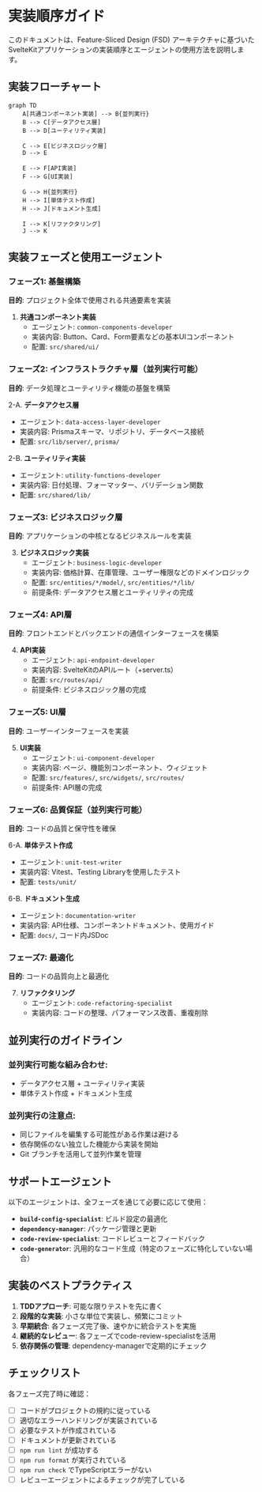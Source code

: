 # 実装順序ガイド

このドキュメントは、Feature-Sliced Design (FSD) アーキテクチャに基づいたSvelteKitアプリケーションの実装順序とエージェントの使用方法を説明します。

## 実装フローチャート

```mermaid
graph TD
    A[共通コンポーネント実装] --> B{並列実行}
    B --> C[データアクセス層]
    B --> D[ユーティリティ実装]

    C --> E[ビジネスロジック層]
    D --> E

    E --> F[API実装]
    F --> G[UI実装]

    G --> H{並列実行}
    H --> I[単体テスト作成]
    H --> J[ドキュメント生成]

    I --> K[リファクタリング]
    J --> K
```

## 実装フェーズと使用エージェント

### フェーズ1: 基盤構築

**目的**: プロジェクト全体で使用される共通要素を実装

1. **共通コンポーネント実装**
   - エージェント: `common-components-developer`
   - 実装内容: Button、Card、Form要素などの基本UIコンポーネント
   - 配置: `src/shared/ui/`

### フェーズ2: インフラストラクチャ層（並列実行可能）

**目的**: データ処理とユーティリティ機能の基盤を構築

2-A. **データアクセス層**

- エージェント: `data-access-layer-developer`
- 実装内容: Prismaスキーマ、リポジトリ、データベース接続
- 配置: `src/lib/server/`, `prisma/`

2-B. **ユーティリティ実装**

- エージェント: `utility-functions-developer`
- 実装内容: 日付処理、フォーマッター、バリデーション関数
- 配置: `src/shared/lib/`

### フェーズ3: ビジネスロジック層

**目的**: アプリケーションの中核となるビジネスルールを実装

3. **ビジネスロジック実装**
   - エージェント: `business-logic-developer`
   - 実装内容: 価格計算、在庫管理、ユーザー権限などのドメインロジック
   - 配置: `src/entities/*/model/`, `src/entities/*/lib/`
   - 前提条件: データアクセス層とユーティリティの完成

### フェーズ4: API層

**目的**: フロントエンドとバックエンドの通信インターフェースを構築

4. **API実装**
   - エージェント: `api-endpoint-developer`
   - 実装内容: SvelteKitのAPIルート（+server.ts）
   - 配置: `src/routes/api/`
   - 前提条件: ビジネスロジック層の完成

### フェーズ5: UI層

**目的**: ユーザーインターフェースを実装

5. **UI実装**
   - エージェント: `ui-component-developer`
   - 実装内容: ページ、機能別コンポーネント、ウィジェット
   - 配置: `src/features/`, `src/widgets/`, `src/routes/`
   - 前提条件: API層の完成

### フェーズ6: 品質保証（並列実行可能）

**目的**: コードの品質と保守性を確保

6-A. **単体テスト作成**

- エージェント: `unit-test-writer`
- 実装内容: Vitest、Testing Libraryを使用したテスト
- 配置: `tests/unit/`

6-B. **ドキュメント生成**

- エージェント: `documentation-writer`
- 実装内容: API仕様、コンポーネントドキュメント、使用ガイド
- 配置: `docs/`, コード内JSDoc

### フェーズ7: 最適化

**目的**: コードの品質向上と最適化

7. **リファクタリング**
   - エージェント: `code-refactoring-specialist`
   - 実装内容: コードの整理、パフォーマンス改善、重複削除

## 並列実行のガイドライン

### 並列実行可能な組み合わせ:

- データアクセス層 + ユーティリティ実装
- 単体テスト作成 + ドキュメント生成

### 並列実行の注意点:

- 同じファイルを編集する可能性がある作業は避ける
- 依存関係のない独立した機能から実装を開始
- Git ブランチを活用して並列作業を管理

## サポートエージェント

以下のエージェントは、全フェーズを通じて必要に応じて使用：

- **`build-config-specialist`**: ビルド設定の最適化
- **`dependency-manager`**: パッケージ管理と更新
- **`code-review-specialist`**: コードレビューとフィードバック
- **`code-generator`**: 汎用的なコード生成（特定のフェーズに特化していない場合）

## 実装のベストプラクティス

1. **TDDアプローチ**: 可能な限りテストを先に書く
2. **段階的な実装**: 小さな単位で実装し、頻繁にコミット
3. **早期統合**: 各フェーズ完了後、速やかに統合テストを実施
4. **継続的なレビュー**: 各フェーズでcode-review-specialistを活用
5. **依存関係の管理**: dependency-managerで定期的にチェック

## チェックリスト

各フェーズ完了時に確認：

- [ ] コードがプロジェクトの規約に従っている
- [ ] 適切なエラーハンドリングが実装されている
- [ ] 必要なテストが作成されている
- [ ] ドキュメントが更新されている
- [ ] `npm run lint` が成功する
- [ ] `npm run format` が実行されている
- [ ] `npm run check` でTypeScriptエラーがない
- [ ] レビューエージェントによるチェックが完了している
